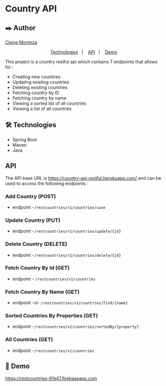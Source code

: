 # Country API

## ✒️ Author
[Claive Monteza](https://www.linkedin.com/in/claive-monteza-1b157a149/)

<p align="center">
  <a href="#technologies">Technologies</a>&nbsp;&nbsp;&nbsp;|&nbsp;&nbsp;&nbsp;
  <a href="#api">API</a>&nbsp;&nbsp;&nbsp;|&nbsp;&nbsp;&nbsp;
  <a href="#demo">Demo</a>
</p>

This project is a country restful api which contains 7 endpoints that allows for :
- Creating new countires
- Updating existing countries
- Deleting existing countries
- Fetching country by ID
- Fetching country by name
- Viewing a sorted list of all countries
- Viewing a list of all countries



## 🛠️  Technologies

- Spring Boot
- Maven
- Java



## API
The API base URL is https://country-api-restful.herokuapp.com/ and can be used to access the following endpoints :

### Add Country (POST)
- endpoint -```/restcountries/v1/countries/save```

### Update Country (PUT)
- endpoint -```/restcountries/v1/countries/update/{id}```

### Delete Country (DELETE)
- endpoint -```/restcountries/v1/countries/delete/{id}```

### Fetch Country By Id (GET)
- endpoint - ```/restcountries/v1/countries```

### Fetch Country By Name (GET)
- endpoint -```sh /restcountries/v1/countries/find/{name}```

### Sorted Countries By Properties (GET)
- endpoint -```/restcountries/v1/countries/sortedBy/{property}```

### All Countries (GET)
- endpoint -```/restcountries/v1/countries```



## 🚀 Demo
 https://restcountries-91e47.firebaseapp.com

